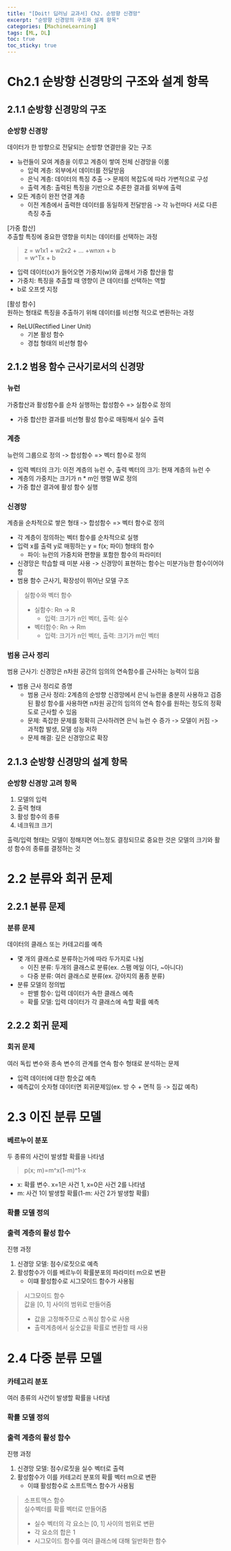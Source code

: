 ```yaml
---
title: "[Doit! 딥러닝 교과서] Ch2. 순방향 신경망"
excerpt: "순방향 신경망의 구조와 설계 항목"
categories: [MachineLearning]
tags: [ML, DL]
toc: true
toc_sticky: true
---
```


# Ch2.1 순방향 신경망의 구조와 설계 항목

## 2.1.1 순방향 신경망의 구조
### 순방향 신경망
데이터가 한 방향으로 전달되는 순방향 연결만을 갖는 구조
* 뉴런들이 모여 계층을 이루고 계층이 쌓여 전체 신경망을 이룸
  * 입력 계층: 외부에서 데이터를 전달받음
  * 은닉 계층: 데이터의 특징 추출 -> 문제의 복잡도에 따라 가변적으로 구성
  * 출력 계층: 출력된 특징을 기반으로 추론한 결과를 외부에 출력
* 모든 계층이 완전 연결 계층
  * 이전 계층에서 출력한 데이터를 동일하게 전달받음 -> 각 뉴런마다 서로 다른 측징 추출

[가중 합산] <br/>
추출할 특징에 중요한 영향을 미치는 데이터를 선택하는 과정
> z = w1x1 + w2x2 + ... +wnxn + b <br/> 
> = w^Tx + b
* 입력 데이터(x)가 들어오면 가중치(w)와 곱해서 가중 합산을 함
* 가중치: 특징을 추출할 때 영향이 큰 데이터를 선택하는 역할
* b로 오프셋 지정

[활성 함수] <br/>
원하는 형태로 특징을 추출하기 위해 데이터를 비선형 적으로 변환하는 과정
* ReLU(Rectified Liner Unit)
  * 기본 활성 함수
  * 경첩 형태의 비선형 함수


## 2.1.2 범용 함수 근사기로서의 신경망
### 뉴런
가중합산과 활성함수를 순차 실행하는 합성함수 => 실함수로 정의
* 가중 합산한 결과를 비선형 활성 함수로 매핑해서 실수 출력

### 계층
뉴런의 그룹으로 정의 -> 합성함수 => 벡터 함수로 정의
* 입력 벡터의 크기: 이전 계층의 뉴런 수, 출력 벡터의 크기: 현재 계층의 뉴런 수
* 계층의 가중치는 크기가 n * m인 행렬 W로 정의
* 가중 합산 결과에 활성 함수 실행

### 신경망
계층을 순차적으로 쌓은 형태 -> 합성함수 => 벡터 함수로 정의
* 각 계층이 정의하는 벡터 함수를 순차적으로 실행
* 입력 x를 출력 y로 매핑하는 y = f(x; 파이) 형태의 함수
  * 파이: 뉴런의 가중치와 편향을 포함한 함수의 파라미터
* 신경망은 학습할 때 미분 사용 -> 신경망이 표현하는 함수는 미분가능한 함수이어야 함
* 범용 함수 근사기, 확장성이 뛰어난 모델 구조

> 실함수와 벡터 함수
> * 실함수: Rn -> R
>   * 입력: 크기가 n인 벡터, 출력: 실수
> * 벡터함수: Rn -> Rm
>   * 입력: 크기가 n인 벡터, 출력: 크기가 m인 벡터

### 범용 근사 정리
범용 근사기: 신경망은 n차원 공간의 임의의 연속함수를 근사하는 능력이 있음
* 범용 근사 정리로 증명
  * 범용 근사 정리: 2계층의 순방향 신경망에서 은닉 뉴런을 충분히 사용하고 검증된 활성 함수를 사용하면 n차원 공간의 임의의 연속 함수를 원하는 정도의 정확도로 근사할 수 있음
  * 문제: 족잡한 문제를 정확히 근사하려면 은닉 뉴런 수 증가 -> 모델이 커짐 -> 과적합 발생, 모델 성능 저하
  * 문제 해결: 깊은 신경망으로 확장

## 2.1.3 순방향 신경망의 설계 항목
### 순방향 신경망 고려 항목
1. 모델의 입력
2. 출력 형태
3. 활성 함수의 종류
4. 네크워크 크기

출력/입력 형태는 모델이 정해지면 어느정도 결정되므로 중요한 것은 모델의 크기와 활성 함수의 종류를 결정하는 것


# 2.2 분류와 회귀 문제
## 2.2.1 분류 문제
### 분류 문제
데이터의 클래스 또는 카테고리를 예측
* 몇 개의 클래스로 분류하는가에 따라 두가지로 나뉨
   * 이진 분류: 두개의 클래스로 분류(ex. 스팸 메일 이다, ~아니다)
   * 다중 분류: 여러 클래스로 분류(ex. 강아지의 품종 분류)
* 분류 모델의 정의법
   * 판별 함수: 입력 데이터가 속한 클래스 예측
   * 확률 모델: 입력 데이터가 각 클래스에 속할 확률 예측

## 2.2.2 회귀 문제
### 회귀 문제
여러 독립 변수와 종속 변수의 관계를 연속 함수 형태로 분석하는 문제
* 입력 데이터에 대한 함숫값 예측
* 예측값이 숫자형 데이터면 회귀문제임(ex. 방 수 + 면적 등 -> 집값 예측)


# 2.3 이진 분류 모델
### 베르누이 분포
두 종류의 사건이 발생할 확률을 나타냄
> p(x; m)=m^x(1-m)^1-x
* x: 확률 변수. x=1은 사건 1, x=0은 사건 2를 나타냄
* m: 사건 1이 발생할 확률(1-m: 사건 2가 발생할 확률)

### 확률 모델 정의

### 출력 계층의 활성 함수
진행 과정
1. 신경망 모델: 점수/로짓으로 예측
2. 활성함수가 이를 베르누이 확률분포의 파라미터 m으로 변환
   * 이떄 활성함수로 시그모이드 함수가 사용됨

> 시그모이드 함수<br>
> 값을 [0, 1] 사이의 범위로 만들어줌
> * 값을 고정해주므로 스쿼싱 함수로 사용
> * 출력계층에서 실숫값을 확률로 변환할 때 사용


# 2.4 다중 분류 모델
### 카테고리 분포
여러 종류의 사건이 발생할 확률을 나타냄

### 확률 모델 정의

### 출력 계층의 활성 함수
진행 과정
1. 신경망 모델: 점수/로짓을 실수 벡터로 출력
2. 활성함수가 이를 카테고리 분포의 확률 벡터 m으로 변환
   * 이떄 활성함수로 소프트맥스 함수가 사용됨

> 소프트맥스 함수<br>
> 실수벡터를 확률 벡터로 만들어줌
> * 실수 벡터의 각 요소는 [0, 1] 사이의 범위로 변환
> * 각 요소의 합은 1
> * 시그모이드 함수를 여러 클래스에 대해 일반화한 함수